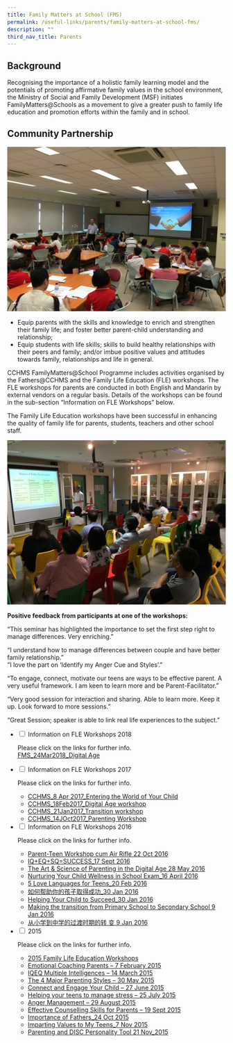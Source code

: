 ```yaml
---
title: Family Matters at School (FMS)
permalink: /useful-links/parents/family-matters-at-school-fms/
description: ""
third_nav_title: Parents
---
```

Background
----------

Recognising the importance of a holistic family learning model and the potentials of promoting affirmative family values in the school environment, the Ministry of Social and Family Development (MSF) initiates FamilyMatters@Schools as a movement to give a greater push to family life education and promotion efforts within the family and in school.

Community Partnership
---------------------

![Family Matters at School](/images/Family-Matters-at-School-1.jpeg)

*   Equip parents with the skills and knowledge to enrich and strengthen their family life; and foster better parent-child understanding and relationship;
*   Equip students with life skills; skills to build healthy relationships with their peers and family; and/or imbue positive values and attitudes towards family, relationships and life in general.

CCHMS FamilyMatters@School Programme includes activities organised by the Fathers@CCHMS and the Family Life Education (FLE) workshops. The FLE workshops for parents are conducted in both English and Mandarin by external vendors on a regular basis. Details of the workshops can be found in the sub-section “Information on FLE Workshops” below.

The Family Life Education workshops have been successful in enhancing the quality of family life for parents, students, teachers and other school staff.

![Family Matters at School](/images/Family-Matters-at-School-2.jpeg)

**Positive feedback from participants at one of the workshops:**

“This seminar has highlighted the importance to set the first step right to manage differences. Very enriching.”

“I understand how to manage differences between couple and have better family relationship.”  
”I love the part on ‘Identify my Anger Cue and Styles’.”

“To engage, connect, motivate our teens are ways to be effective parent. A very useful framework. I am keen to learn more and be Parent-Facilitator.”

“Very good session for interaction and sharing. Able to learn more. Keep it up. Look forward to more sessions.”

“Great Session; speaker is able to link real life experiences to the subject.”

<ul class="jekyllcodex_accordion">
  <li>
    <input type="checkbox" id="accordion16">
    <label for="accordion16">Information on FLE Workshops 2018</label>
    <div>
      <p>Please click on the links for further info.<br><a href="/files/FMS_24Mar2018_Digital-Age.pdf">FMS_24Mar2018_Digital Age</a></p>
    </div>
	</li>  
  <li>
    <input type="checkbox" id="accordion17">
    <label for="accordion17">Information on FLE Workshops 2017</label>
    <div>
      <p>Please click on the links for further info.</p>
<ul>
<li><a href="/files/CCHMS_8-Apr-2017_Entering-the-World-of-Your-Child.pdf">CCHMS_8 Apr 2017_Entering the World of Your Child</a></li>
<li><a href="/files/CCHMS_18Feb2017_Digital-Age-workshop.pdf">CCHMS_18Feb2017_Digital Age workshop</a></li>
<li><a href="/files/CCHMS_21Jan2017_Transition-workshop.pdf">CCHMS_21Jan2017_Transition workshop</a></li>
<li><a href="/files/CCHMS_14Oct2017_FMS_Discipline-and-Conflict-Management.pdf">CCHMS_14JOct2017_Parenting Workshop</a></li>
</ul>
    </div>
  </li>
  <li>
    <input type="checkbox" id="accordion18">
    <label for="accordion18">Information on FLE Workshops 2016</label>
    <div>
      <p>Please click on the links for further info.</p>
<ul>
<li><a href="/files/Parent-Teen-Workshop-cum-Air-Rifle_22-Oct-2016.pdf">Parent-Teen Workshop cum Air Rifle 22 Oct 2016</a></li>
<li><a href="/files/IQEQSQSUCCESS_17-Sept-2016.pdf">IQ+EQ+SQ=SUCCESS_17 Sept 2016</a></li>
<li><a href="/files/The-Art-Science-of-Parenting-in-the-Digital-Age_28-May-2016.pdf">The Art &amp; Science of Parenting in the Digital Age 28 May 2016</a></li>
<li><a href="/files/Nurturing-Your-Child-Wellness-in-School-Exam_16-April-2016.pdf">Nurturing Your Child Wellness in School Exam_16 April 2016</a></li>
<li><a href="/files/5-Love-Languages-for-Teens_20-Feb-2016.pdf">5 Love Languages for Teens_20 Feb 2016</a></li>
<li><a href="https://chungchenghighmain.moe.edu.sg/wp-content/uploads/2019/09/%E5%A6%82%E4%BD%95%E5%B8%AE%E5%8A%A9%E4%BD%A0%E7%9A%84%E5%AD%A9%E5%AD%90%E5%8F%96%E5%BE%97%E6%88%90%E5%8A%9F_30-Jan-2016.pdf">如何帮助你的孩子取得成功_30 Jan 2016</a></li>
<li><a href="/files/Helping-Your-Child-to-Succeed_30-Jan-2016.pdf">Helping Your Child to Succeed_30 Jan 2016</a></li>
<li><a href="/files/Making-the-transition-from-Primary-School-to-Secondary-School_9-Jan-2016.pdf">Making the transition from Primary School to Secondary School 9 Jan 2016</a></li>
<li><a href="https://chungchenghighmain.moe.edu.sg/wp-content/uploads/2019/09/%E4%BB%8E%E5%B0%8F%E5%AD%A6%E5%88%B0%E4%B8%AD%E5%AD%A6%E7%9A%84%E8%BF%87%E6%B8%A1%E6%97%B6%E6%9C%9F%E7%9A%84%E8%BD%AC%E5%8F%98_9-Jan-2016.pdf">从小学到中学的过渡时期的转 变 9 Jan 2016</a></li>
</ul>
    </div>
  </li>
  <li>
    <input type="checkbox" id="accordion19">
    <label for="accordion19">2015</label>
    <div>
      <p>Please click on the links for further info.</p>
<ul>
<li><a href="/images/Family-Workshop-2015.png">2015 Family Life Education Workshops</a></li>
<li><a href="/images/7th-feb-coaching.png">Emotional Coaching Parents – 7 February 2015</a></li>
<li><a href="/files/IQEQ_14-Mar-2015.pdf">IQEQ Multiple Intelligences – 14 March 2015</a></li>
<li><a href="/files/The-4-Major-Parenting-Styles_30-May-2015.pdf">The 4 Major Parenting Styles – 30 May 2015</a></li>
<li><a href="/files/CCHS-FMS-flyer-27-Jun-15.pdf">Connect and Engage Your Child – 27 June 2015</a></li>
<li><a href="/files/Helping-Your-Teens-to-Manage-Stress-25-July-2015.pdf">Helping your teens to manage stress – 25 July 2015</a></li>
<li><a href="/images/7th-feb-coaching.png">Anger Management – 29 August 2015</a></li>
<li><a href="/files/Effective-Counselling-Skills-for-Parents_19-Sept-2015.pdf">Effective Counselling Skills for Parents – 19 Sept 2015</a></li>
<li><a href="/files/Importance-of-Fathers_24-Oct-2015.pdf">Importance of Fathers_24 Oct 2015</a></li>
<li><a href="/files/Imparting-Values-to-My-Teens_7-Nov-2015.pdf">Imparting Values to My Teens_7 Nov 2015</a></li>
<li><a href="/files/Parenting-and-DiSC-Personality-tool_21-Nov-2015.pdf">Parenting and DISC Personality Tool 21 Nov_2015</a></li>
</ul>
    </div>
  </li>
</ul>